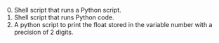 0.  Shell script that runs a Python script.
1. Shell script that runs Python code.
4. A python script to print the float stored in the variable number with a precision of 2 digits.
